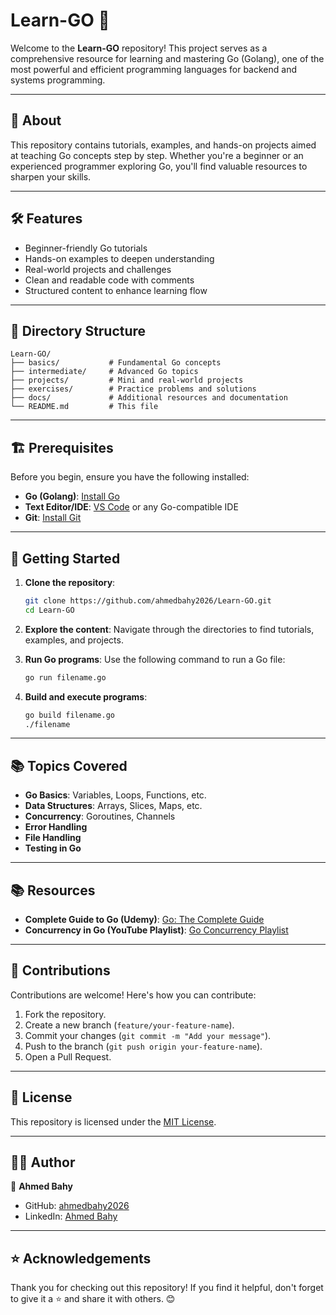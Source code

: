 
# Learn-GO 🚀

Welcome to the **Learn-GO** repository! This project serves as a comprehensive resource for learning and mastering Go (Golang), one of the most powerful and efficient programming languages for backend and systems programming.

---

## 📖 About

This repository contains tutorials, examples, and hands-on projects aimed at teaching Go concepts step by step. Whether you're a beginner or an experienced programmer exploring Go, you'll find valuable resources to sharpen your skills.

---

## 🛠️ Features

- Beginner-friendly Go tutorials
- Hands-on examples to deepen understanding
- Real-world projects and challenges
- Clean and readable code with comments
- Structured content to enhance learning flow

---

## 📂 Directory Structure

```plaintext
Learn-GO/
├── basics/           # Fundamental Go concepts
├── intermediate/     # Advanced Go topics
├── projects/         # Mini and real-world projects
├── exercises/        # Practice problems and solutions
├── docs/             # Additional resources and documentation
└── README.md         # This file
```

---

## 🏗️ Prerequisites

Before you begin, ensure you have the following installed:

- **Go (Golang)**: [Install Go](https://golang.org/doc/install)
- **Text Editor/IDE**: [VS Code](https://code.visualstudio.com/) or any Go-compatible IDE
- **Git**: [Install Git](https://git-scm.com/)

---

## 🚀 Getting Started

1. **Clone the repository**:
   ```bash
   git clone https://github.com/ahmedbahy2026/Learn-GO.git
   cd Learn-GO
   ```

2. **Explore the content**:
   Navigate through the directories to find tutorials, examples, and projects.

3. **Run Go programs**:
   Use the following command to run a Go file:
   ```bash
   go run filename.go
   ```

4. **Build and execute programs**:
   ```bash
   go build filename.go
   ./filename
   ```

---

## 📚 Topics Covered

- **Go Basics**: Variables, Loops, Functions, etc.
- **Data Structures**: Arrays, Slices, Maps, etc.
- **Concurrency**: Goroutines, Channels
- **Error Handling**
- **File Handling**
- **Testing in Go**

---

## 📚 Resources

- **Complete Guide to Go (Udemy)**: [Go: The Complete Guide](https://www.udemy.com/course/go-the-complete-guide/)
- **Concurrency in Go (YouTube Playlist)**: [Go Concurrency Playlist](https://www.youtube.com/playlist?list=PL7g1jYj15RUNqJStuwE9SCmeOKpgxC0HP)

---

## 🤝 Contributions

Contributions are welcome! Here's how you can contribute:

1. Fork the repository.
2. Create a new branch (`feature/your-feature-name`).
3. Commit your changes (`git commit -m "Add your message"`).
4. Push to the branch (`git push origin your-feature-name`).
5. Open a Pull Request.

---

## 📝 License

This repository is licensed under the [MIT License](LICENSE).

---

## 🧑‍💻 Author

👤 **Ahmed Bahy**

- GitHub: [ahmedbahy2026](https://github.com/ahmedbahy2026)
- LinkedIn: [Ahmed Bahy](https://www.linkedin.com/in/ahmed-bahy-3382a524a/)

---

## ⭐ Acknowledgements

Thank you for checking out this repository! If you find it helpful, don't forget to give it a ⭐ and share it with others. 😊
